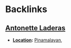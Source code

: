 
# Backlinks
## [Antonette Laderas](<Antonette Laderas.md>)
- **[Location](<Location.md>):** [Pinamalayan](<Pinamalayan.md>),

